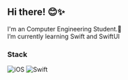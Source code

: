 ## Hi there! 😊✨

I'm an Computer Engineering Student.🐥<br>
I’m currently learning Swift and SwiftUI


### Stack
<img alt="iOS" src ="https://img.shields.io/badge/iOS-blue.svg?&style=for-the-badge&logo=iOS&logoColor=white"/> <img alt="Swift" src ="https://img.shields.io/badge/Swift-Orange.svg?&style=for-the-badge&logo=Swift&logoColor=white"/>
